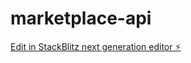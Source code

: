 # marketplace-api

[Edit in StackBlitz next generation editor ⚡️](https://stackblitz.com/~/github.com/b9aurav/marketplace-api)